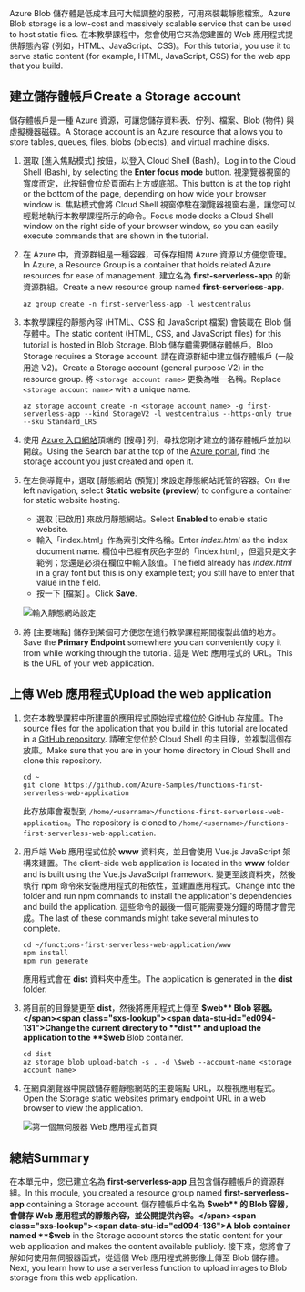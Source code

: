 <span data-ttu-id="ed094-101">Azure Blob 儲存體是低成本且可大幅調整的服務，可用來裝載靜態檔案。</span><span class="sxs-lookup"><span data-stu-id="ed094-101">Azure Blob storage is a low-cost and massively scalable service that can be used to host static files.</span></span> <span data-ttu-id="ed094-102">在本教學課程中，您會使用它來為您建置的 Web 應用程式提供靜態內容 (例如，HTML、JavaScript、CSS)。</span><span class="sxs-lookup"><span data-stu-id="ed094-102">For this tutorial, you use it to serve static content (for example, HTML, JavaScript, CSS) for the web app that you build.</span></span>

## <a name="create-a-storage-account"></a><span data-ttu-id="ed094-103">建立儲存體帳戶</span><span class="sxs-lookup"><span data-stu-id="ed094-103">Create a Storage account</span></span>

<span data-ttu-id="ed094-104">儲存體帳戶是一種 Azure 資源，可讓您儲存資料表、佇列、檔案、Blob (物件) 與虛擬機器磁碟。</span><span class="sxs-lookup"><span data-stu-id="ed094-104">A Storage account is an Azure resource that allows you to store tables, queues, files, blobs (objects), and virtual machine disks.</span></span>

1. <span data-ttu-id="ed094-105">選取 [進入焦點模式] 按鈕，以登入 Cloud Shell (Bash)。</span><span class="sxs-lookup"><span data-stu-id="ed094-105">Log in to the Cloud Shell (Bash), by selecting the **Enter focus mode** button.</span></span> <span data-ttu-id="ed094-106">視瀏覽器視窗的寬度而定，此按鈕會位於頁面右上方或底部。</span><span class="sxs-lookup"><span data-stu-id="ed094-106">This button is at the top right or the bottom of the page, depending on how wide your browser window is.</span></span> <span data-ttu-id="ed094-107">焦點模式會將 Cloud Shell 視窗停駐在瀏覽器視窗右邊，讓您可以輕鬆地執行本教學課程所示的命令。</span><span class="sxs-lookup"><span data-stu-id="ed094-107">Focus mode docks a Cloud Shell window on the right side of your browser window, so you can easily execute commands that are shown in the tutorial.</span></span>

1. <span data-ttu-id="ed094-108">在 Azure 中，資源群組是一種容器，可保存相關 Azure 資源以方便您管理。</span><span class="sxs-lookup"><span data-stu-id="ed094-108">In Azure, a Resource Group is a container that holds related Azure resources for ease of management.</span></span> <span data-ttu-id="ed094-109">建立名為 **first-serverless-app** 的新資源群組。</span><span class="sxs-lookup"><span data-stu-id="ed094-109">Create a new resource group named **first-serverless-app**.</span></span>

    ```azurecli
    az group create -n first-serverless-app -l westcentralus
    ```

1. <span data-ttu-id="ed094-110">本教學課程的靜態內容 (HTML、CSS 和 JavaScript 檔案) 會裝載在 Blob 儲存體中。</span><span class="sxs-lookup"><span data-stu-id="ed094-110">The static content (HTML, CSS, and JavaScript files) for this tutorial is hosted in Blob Storage.</span></span> <span data-ttu-id="ed094-111">Blob 儲存體需要儲存體帳戶。</span><span class="sxs-lookup"><span data-stu-id="ed094-111">Blob Storage requires a Storage account.</span></span> <span data-ttu-id="ed094-112">請在資源群組中建立儲存體帳戶 (一般用途 V2)。</span><span class="sxs-lookup"><span data-stu-id="ed094-112">Create a Storage account (general purpose V2) in the resource group.</span></span> <span data-ttu-id="ed094-113">將 `<storage account name>` 更換為唯一名稱。</span><span class="sxs-lookup"><span data-stu-id="ed094-113">Replace `<storage account name>` with a unique name.</span></span>

    ```azurecli
    az storage account create -n <storage account name> -g first-serverless-app --kind StorageV2 -l westcentralus --https-only true --sku Standard_LRS
    ```

1. <span data-ttu-id="ed094-114">使用 [Azure 入口網站](https://portal.azure.com)頂端的 [搜尋] 列，尋找您剛才建立的儲存體帳戶並加以開啟。</span><span class="sxs-lookup"><span data-stu-id="ed094-114">Using the Search bar at the top of the [Azure portal](https://portal.azure.com), find the storage account you just created and open it.</span></span>

1. <span data-ttu-id="ed094-115">在左側導覽中，選取 [靜態網站 (預覽)] 來設定靜態網站託管的容器。</span><span class="sxs-lookup"><span data-stu-id="ed094-115">On the left navigation, select **Static website (preview)** to configure a container for static website hosting.</span></span>
    - <span data-ttu-id="ed094-116">選取 [已啟用] 來啟用靜態網站。</span><span class="sxs-lookup"><span data-stu-id="ed094-116">Select **Enabled** to enable static website.</span></span>
    - <span data-ttu-id="ed094-117">輸入「index.html」作為索引文件名稱。</span><span class="sxs-lookup"><span data-stu-id="ed094-117">Enter *index.html* as the index document name.</span></span> <span data-ttu-id="ed094-118">欄位中已經有灰色字型的「index.html」，但這只是文字範例；您還是必須在欄位中輸入該值。</span><span class="sxs-lookup"><span data-stu-id="ed094-118">The field already has *index.html* in a gray font but this is only example text; you still have to enter that value in the field.</span></span>
    - <span data-ttu-id="ed094-119">按一下 [檔案] 。</span><span class="sxs-lookup"><span data-stu-id="ed094-119">Click **Save**.</span></span>
    
    ![輸入靜態網站設定](media/functions-first-serverless-web-app/1-storage-static-website.png)

1. <span data-ttu-id="ed094-121">將 [主要端點] 儲存到某個可方便您在進行教學課程期間複製此值的地方。</span><span class="sxs-lookup"><span data-stu-id="ed094-121">Save the **Primary Endpoint** somewhere you can conveniently copy it from while working through the tutorial.</span></span> <span data-ttu-id="ed094-122">這是 Web 應用程式的 URL。</span><span class="sxs-lookup"><span data-stu-id="ed094-122">This is the URL of your web application.</span></span>

## <a name="upload-the-web-application"></a><span data-ttu-id="ed094-123">上傳 Web 應用程式</span><span class="sxs-lookup"><span data-stu-id="ed094-123">Upload the web application</span></span>

1. <span data-ttu-id="ed094-124">您在本教學課程中所建置的應用程式原始程式檔位於 [GitHub 存放庫](https://github.com/Azure-Samples/functions-first-serverless-web-application)。</span><span class="sxs-lookup"><span data-stu-id="ed094-124">The source files for the application that you build in this tutorial are located in a [GitHub repository](https://github.com/Azure-Samples/functions-first-serverless-web-application).</span></span> <span data-ttu-id="ed094-125">請確定您位於 Cloud Shell 的主目錄，並複製這個存放庫。</span><span class="sxs-lookup"><span data-stu-id="ed094-125">Make sure that you are in your home directory in Cloud Shell and clone this repository.</span></span>

    ```azurecli
    cd ~
    git clone https://github.com/Azure-Samples/functions-first-serverless-web-application
    ```

    <span data-ttu-id="ed094-126">此存放庫會複製到 `/home/<username>/functions-first-serverless-web-application`。</span><span class="sxs-lookup"><span data-stu-id="ed094-126">The repository is cloned to `/home/<username>/functions-first-serverless-web-application`.</span></span>

1. <span data-ttu-id="ed094-127">用戶端 Web 應用程式位於 **www** 資料夾，並且會使用 Vue.js JavaScript 架構來建置。</span><span class="sxs-lookup"><span data-stu-id="ed094-127">The client-side web application is located in the **www** folder and is built using the Vue.js JavaScript framework.</span></span> <span data-ttu-id="ed094-128">變更至該資料夾，然後執行 npm 命令來安裝應用程式的相依性，並建置應用程式。</span><span class="sxs-lookup"><span data-stu-id="ed094-128">Change into the folder and run npm commands to install the application's dependencies and build the application.</span></span> <span data-ttu-id="ed094-129">這些命令的最後一個可能需要幾分鐘的時間才會完成。</span><span class="sxs-lookup"><span data-stu-id="ed094-129">The last of these commands might take several minutes to complete.</span></span>

    ```azurecli
    cd ~/functions-first-serverless-web-application/www
    npm install
    npm run generate
    ```

    <span data-ttu-id="ed094-130">應用程式會在 **dist** 資料夾中產生。</span><span class="sxs-lookup"><span data-stu-id="ed094-130">The application is generated in the **dist** folder.</span></span>

1. <span data-ttu-id="ed094-131">將目前的目錄變更至 **dist**，然後將應用程式上傳至 **$web** Blob 容器。</span><span class="sxs-lookup"><span data-stu-id="ed094-131">Change the current directory to **dist** and upload the application to the **$web** Blob container.</span></span>

    ```azurecli
    cd dist
    az storage blob upload-batch -s . -d \$web --account-name <storage account name>
    ```

1. <span data-ttu-id="ed094-132">在網頁瀏覽器中開啟儲存體靜態網站的主要端點 URL，以檢視應用程式。</span><span class="sxs-lookup"><span data-stu-id="ed094-132">Open the Storage static websites primary endpoint URL in a web browser to view the application.</span></span>

    ![第一個無伺服器 Web 應用程式首頁](media/functions-first-serverless-web-app/1-app-screenshot-new.png)


## <a name="summary"></a><span data-ttu-id="ed094-134">總結</span><span class="sxs-lookup"><span data-stu-id="ed094-134">Summary</span></span>

<span data-ttu-id="ed094-135">在本單元中，您已建立名為 **first-serverless-app** 且包含儲存體帳戶的資源群組。</span><span class="sxs-lookup"><span data-stu-id="ed094-135">In this module, you created a resource group named **first-serverless-app** containing a Storage account.</span></span> <span data-ttu-id="ed094-136">儲存體帳戶中名為 **$web** 的 Blob 容器，會儲存 Web 應用程式的靜態內容，並公開提供內容。</span><span class="sxs-lookup"><span data-stu-id="ed094-136">A blob container named **$web** in the Storage account stores the static content for your web application and makes the content available publicly.</span></span> <span data-ttu-id="ed094-137">接下來，您將會了解如何使用無伺服器函式，從這個 Web 應用程式將影像上傳至 Blob 儲存體。</span><span class="sxs-lookup"><span data-stu-id="ed094-137">Next, you learn how to use a serverless function to upload images to Blob storage from this web application.</span></span>
